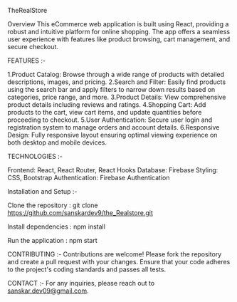 TheRealStore

Overview
This eCommerce web application is built using React, providing a robust and intuitive platform for online shopping. The app offers a seamless user experience with features like product browsing, cart management, and secure checkout.

FEATURES :-

1.Product Catalog: Browse through a wide range of products with detailed descriptions, images, and pricing.
2.Search and Filter: Easily find products using the search bar and apply filters to narrow down results based on categories, price range, and more.
3.Product Details: View comprehensive product details including reviews and ratings.
4.Shopping Cart: Add products to the cart, view cart items, and update quantities before proceeding to checkout.
5.User Authentication: Secure user login and registration system to manage orders and account details.
6.Responsive Design: Fully responsive layout ensuring optimal viewing experience on both desktop and mobile devices.

TECHNOLOGIES :-

Frontend: React, React Router, React Hooks
Database: Firebase
Styling: CSS, Bootstrap
Authentication: Firebase Authentication

Installation and Setup :-

Clone the repository : git clone https://github.com/sanskardev9/the_Realstore.git

Install dependencies : npm install

Run the application : npm start

CONTRIBUTING :-
Contributions are welcome! Please fork the repository and create a pull request with your changes. Ensure that your code adheres to the project's coding standards and passes all tests.

CONTACT :-
For any inquiries, please reach out to sanskar.dev09@gmail.com.
